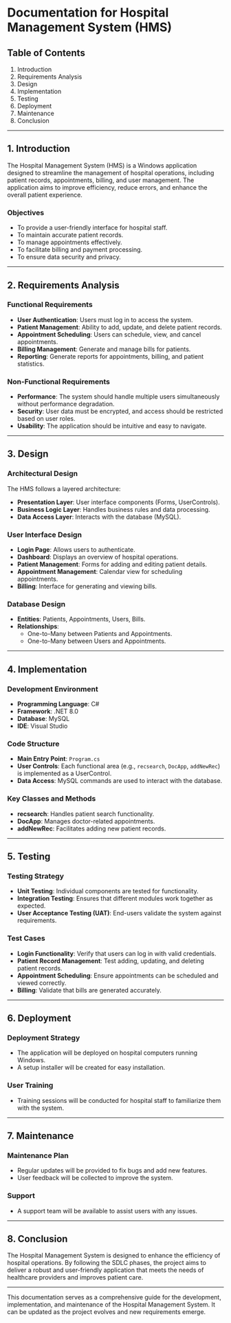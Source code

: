 # Documentation for Hospital Management System (HMS)

## Table of Contents
1. Introduction
2. Requirements Analysis
3. Design
4. Implementation
5. Testing
6. Deployment
7. Maintenance
8. Conclusion

---

## 1. Introduction
The Hospital Management System (HMS) is a Windows application designed to streamline the management of hospital operations, including patient records, appointments, billing, and user management. The application aims to improve efficiency, reduce errors, and enhance the overall patient experience.

### Objectives
- To provide a user-friendly interface for hospital staff.
- To maintain accurate patient records.
- To manage appointments effectively.
- To facilitate billing and payment processing.
- To ensure data security and privacy.

---

## 2. Requirements Analysis

### Functional Requirements
- **User Authentication**: Users must log in to access the system.
- **Patient Management**: Ability to add, update, and delete patient records.
- **Appointment Scheduling**: Users can schedule, view, and cancel appointments.
- **Billing Management**: Generate and manage bills for patients.
- **Reporting**: Generate reports for appointments, billing, and patient statistics.

### Non-Functional Requirements
- **Performance**: The system should handle multiple users simultaneously without performance degradation.
- **Security**: User data must be encrypted, and access should be restricted based on user roles.
- **Usability**: The application should be intuitive and easy to navigate.

---

## 3. Design

### Architectural Design
The HMS follows a layered architecture:
- **Presentation Layer**: User interface components (Forms, UserControls).
- **Business Logic Layer**: Handles business rules and data processing.
- **Data Access Layer**: Interacts with the database (MySQL).

### User Interface Design
- **Login Page**: Allows users to authenticate.
- **Dashboard**: Displays an overview of hospital operations.
- **Patient Management**: Forms for adding and editing patient details.
- **Appointment Management**: Calendar view for scheduling appointments.
- **Billing**: Interface for generating and viewing bills.

### Database Design
- **Entities**: Patients, Appointments, Users, Bills.
- **Relationships**: 
  - One-to-Many between Patients and Appointments.
  - One-to-Many between Users and Appointments.

---

## 4. Implementation

### Development Environment
- **Programming Language**: C#
- **Framework**: .NET 8.0
- **Database**: MySQL
- **IDE**: Visual Studio

### Code Structure
- **Main Entry Point**: `Program.cs`
- **User Controls**: Each functional area (e.g., `recsearch`, `DocApp`, `addNewRec`) is implemented as a UserControl.
- **Data Access**: MySQL commands are used to interact with the database.

### Key Classes and Methods
- **recsearch**: Handles patient search functionality.
- **DocApp**: Manages doctor-related appointments.
- **addNewRec**: Facilitates adding new patient records.

---

## 5. Testing

### Testing Strategy
- **Unit Testing**: Individual components are tested for functionality.
- **Integration Testing**: Ensures that different modules work together as expected.
- **User Acceptance Testing (UAT)**: End-users validate the system against requirements.

### Test Cases
- **Login Functionality**: Verify that users can log in with valid credentials.
- **Patient Record Management**: Test adding, updating, and deleting patient records.
- **Appointment Scheduling**: Ensure appointments can be scheduled and viewed correctly.
- **Billing**: Validate that bills are generated accurately.

---

## 6. Deployment

### Deployment Strategy
- The application will be deployed on hospital computers running Windows.
- A setup installer will be created for easy installation.

### User Training
- Training sessions will be conducted for hospital staff to familiarize them with the system.

---

## 7. Maintenance

### Maintenance Plan
- Regular updates will be provided to fix bugs and add new features.
- User feedback will be collected to improve the system.

### Support
- A support team will be available to assist users with any issues.

---

## 8. Conclusion
The Hospital Management System is designed to enhance the efficiency of hospital operations. By following the SDLC phases, the project aims to deliver a robust and user-friendly application that meets the needs of healthcare providers and improves patient care.

---

This documentation serves as a comprehensive guide for the development, implementation, and maintenance of the Hospital Management System. It can be updated as the project evolves and new requirements emerge.